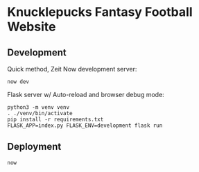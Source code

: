 # Knucklepucks Fantasy Football Website

## Development

Quick method, Zeit Now development server:

```
now dev
```

Flask server w/ Auto-reload and browser debug mode:

```
python3 -m venv venv
. ./venv/bin/activate
pip install -r requirements.txt
FLASK_APP=index.py FLASK_ENV=development flask run
```

## Deployment

`now`
